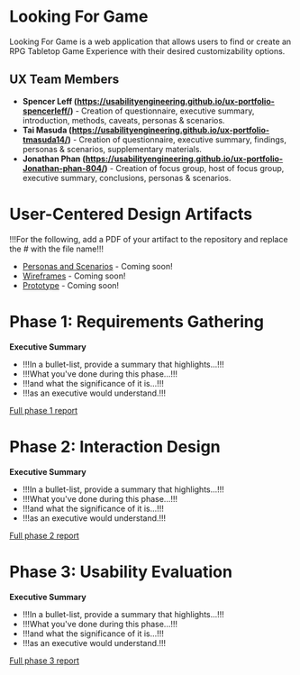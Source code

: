 # Looking For Game

Looking For Game is a web application that allows users to find or create an RPG Tabletop Game Experience with their desired customizability options.

## UX Team Members

* **Spencer Leff (https://usabilityengineering.github.io/ux-portfolio-spencerleff/)** - Creation of questionnaire, executive summary, introduction, methods, caveats, personas & scenarios.
* **Tai Masuda (https://usabilityengineering.github.io/ux-portfolio-tmasuda14/)** - Creation of questionnaire, executive summary, findings, personas & scenarios, supplementary materials.
* **Jonathan Phan (https://usabilityengineering.github.io/ux-portfolio-Jonathan-phan-804/)** - Creation of focus group, host of focus group, executive summary, conclusions, personas & scenarios.

# User-Centered Design Artifacts
 
!!!For the following, add a PDF of your artifact to the repository and replace the # with the file name!!!
* [Personas and Scenarios](#) - Coming soon!
* [Wireframes](#) - Coming soon!
* [Prototype](#) - Coming soon!

# Phase 1: Requirements Gathering

**Executive Summary**

* !!!In a bullet-list, provide a summary that highlights...!!!
* !!!What you've done during this phase...!!!
* !!!and what the significance of it is...!!!
* !!!as an executive would understand.!!!

[Full phase 1 report](requirements/)

# Phase 2: Interaction Design

**Executive Summary**

* !!!In a bullet-list, provide a summary that highlights...!!!
* !!!What you've done during this phase...!!!
* !!!and what the significance of it is...!!!
* !!!as an executive would understand.!!!

[Full phase 2 report](design/)

# Phase 3: Usability Evaluation

**Executive Summary**

* !!!In a bullet-list, provide a summary that highlights...!!!
* !!!What you've done during this phase...!!!
* !!!and what the significance of it is...!!!
* !!!as an executive would understand.!!!

[Full phase 3 report](evaluation/)
